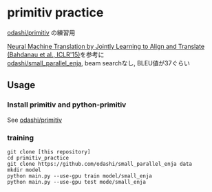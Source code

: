 # primitiv practice

[odashi/primitiv](https://github.com/odashi/primitiv) の練習用

[Neural Machine Translation by Jointly Learning to Align and Translate (Bahdanau et al., ICLR'15)](https://arxiv.org/abs/1409.0473)を参考に  
[odashi/small_parallel_enja](https://github.com/odashi/small_parallel_enja), beam searchなし, BLEU値が37ぐらい


## Usage
### Install primitiv and python-primitiv
See [odashi/primitiv](https://github.com/odashi/primitiv)

### training
```
git clone [this repository]
cd primitiv_practice
git clone https://github.com/odashi/small_parallel_enja data
mkdir model
python main.py --use-gpu train model/small_enja
python main.py --use-gpu test mode/small_enja
```
